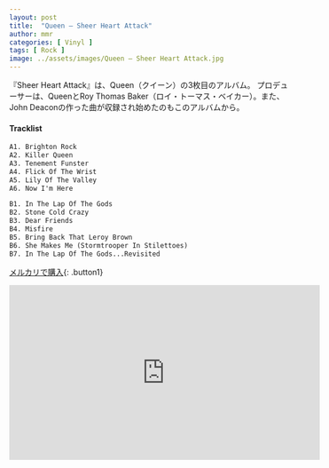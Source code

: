 ```yaml
---
layout: post
title:  "Queen – Sheer Heart Attack"
author: mmr
categories: [ Vinyl ]
tags: [ Rock ]
image: ../assets/images/Queen – Sheer Heart Attack.jpg
---
```


『Sheer Heart Attack』は、Queen（クイーン）の3枚目のアルバム。
プロデューサーは、QueenとRoy Thomas Baker（ロイ・トーマス・ベイカー）。また、John Deaconの作った曲が収録され始めたのもこのアルバムから。

#### Tracklist
```md
A1. Brighton Rock
A2. Killer Queen
A3. Tenement Funster
A4. Flick Of The Wrist
A5. Lily Of The Valley
A6. Now I'm Here

B1. In The Lap Of The Gods
B2. Stone Cold Crazy
B3. Dear Friends
B4. Misfire
B5. Bring Back That Leroy Brown
B6. She Makes Me (Stormtrooper In Stilettoes)
B7. In The Lap Of The Gods...Revisited
```

[メルカリで購入](https://jp.mercari.com/item/m74402889880?afid=6142608987){: .button1}

<iframe width="560" height="315" src="https://www.youtube.com/embed/-4kS_PBbn_0?si=BsjLW1vDg9IGh_h1" title="YouTube video player" frameborder="0" allow="accelerometer; autoplay; clipboard-write; encrypted-media; gyroscope; picture-in-picture; web-share" referrerpolicy="strict-origin-when-cross-origin" allowfullscreen></iframe>